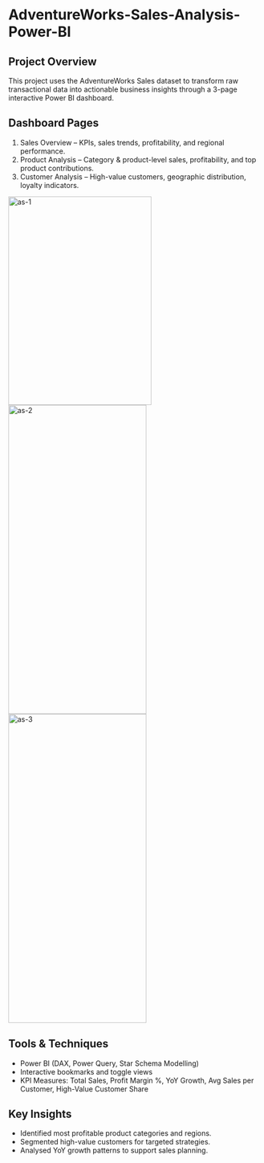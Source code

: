 # AdventureWorks-Sales-Analysis-Power-BI
## Project Overview
This project uses the AdventureWorks Sales dataset to transform raw transactional data into actionable business insights through a 3-page interactive Power BI dashboard.

## Dashboard Pages
1. Sales Overview – KPIs, sales trends, profitability, and regional performance.
2. Product Analysis – Category & product-level sales, profitability, and top product contributions.
3. Customer Analysis – High-value customers, geographic distribution, loyalty indicators.

<img width="285" height="415" alt="as-1" src="https://github.com/user-attachments/assets/80f8e0d8-7477-497d-8a31-cb70e22757fb" />
<img width="275" height="615" alt="as-2" src="https://github.com/user-attachments/assets/bf0c7cc7-fa1b-497d-9ccd-d95b754749c1" />
<img width="275" height="615" alt="as-3" src="https://github.com/user-attachments/assets/4c98aedb-bf1a-4d30-bdd4-4d66cd6491f5" />

## Tools & Techniques
- Power BI (DAX, Power Query, Star Schema Modelling)
- Interactive bookmarks and toggle views
- KPI Measures: Total Sales, Profit Margin %, YoY Growth, Avg Sales per Customer, High-Value Customer Share

## Key Insights
- Identified most profitable product categories and regions.
- Segmented high-value customers for targeted strategies.
- Analysed YoY growth patterns to support sales planning.
